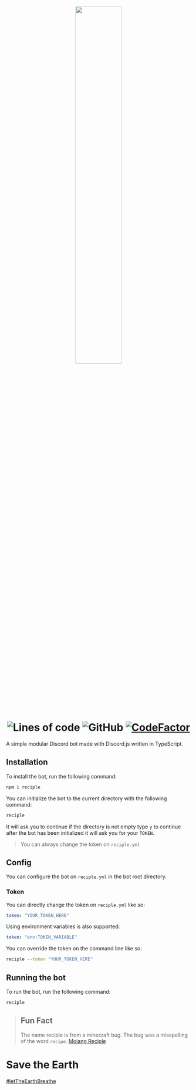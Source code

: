 <h1 align="center">
    <img src="https://i.imgur.com/8pYGOWW.png" width="50%">
    <br>
    <img alt="Lines of code" src="https://img.shields.io/tokei/lines/github/FalloutStudios/Reciple">
    <img alt="GitHub" src="https://img.shields.io/github/license/FalloutStudios/Reciple">
    <a href="https://www.codefactor.io/repository/github/falloutstudios/reciple/overview/main"><img src="https://www.codefactor.io/repository/github/falloutstudios/reciple/badge/main" alt="CodeFactor"></a>
</h1>

A simple modular Discord bot made with Discord.js written in TypeScript.


## Installation
To install the bot, run the following command:

```bash
npm i reciple
```

You can initialize the bot to the current directory with the following command:

```bash
reciple
```

It will ask you to continue if the directory is not empty type `y` to continue after the bot has been initialized it will ask you for your `TOKEN`.

> You can always change the token on `reciple.yml`

## Config

You can configure the bot on `reciple.yml` in the bot root directory.

### Token

You can directly change the token on `reciple.yml` like so:

```yml
token: "YOUR_TOKEN_HERE"
```

Using environment variables is also supported:

```yml
token: "env:TOKEN_VARIABLE"
```

You can override the token on the command line like so:

```bash
reciple --token "YOUR_TOKEN_HERE"
```

## Running the bot
To run the bot, run the following command:

```bash
reciple
```

> ## Fun Fact
> The name reciple is from a minecraft bug. The bug was a misspelling of the word `recipe`. [Mojang Reciple](https://bugs.mojang.com/browse/MC-225837)

# Save the Earth
[#letTheEarthBreathe](https://rebellion.global/)
